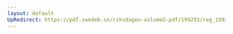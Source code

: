 ```yaml
---
layout: default
UpRedirect: https://pdf.swedeb.se/riksdagen-volumeG-pdf/199293/reg_199293/reg_199293_0409.pdf
---
```

